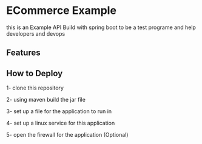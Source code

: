 # ECommerce Example

this is an Example API Build with spring boot to be a test programe and help developers and devops 



## Features 



## How to Deploy

1- clone this repository 

2- using maven build the jar file

3- set up a file for the application to run in 

4- set up a linux service for this application

5- open the firewall for the application (Optional)

 